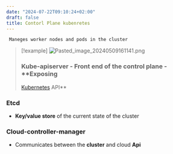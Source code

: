 ```yaml
---
date: "2024-07-22T09:10:24+02:00"
draft: false
title: Contorl Plane kubenretes
---
```


     Maneges worker nodes and pods in the cluster

> \[!example\]
> ![Pasted_image_20240509161141.png](/Notes/Pasted_image_20240509161141.png)
> ### Kube-apiserver - Front end of the control plane - **Exposing
> [Kubernetes](/Notes/posts/CKA/Kubernetes) API**

### Etcd

-   **Key/value store** of the current state of the cluster

### Cloud-controller-manager

-   Communicates between the **cluster** and cloud **Api**
